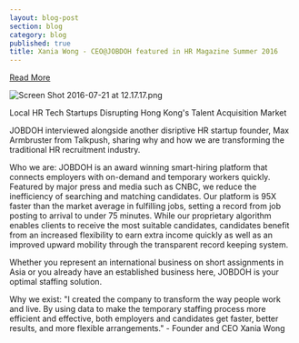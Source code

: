 ```yaml
---
layout: blog-post
section: blog
category: blog
published: true
title: Xania Wong - CEO@JOBDOH featured in HR Magazine Summer 2016
---
```

[Read More](https://lnkd.in/fafs3NT)

![Screen Shot 2016-07-21 at 12.17.17.png]({{site.baseurl}}/media/Screen%20Shot%202016-07-21%20at%2012.17.17.png)

Local HR Tech Startups Disrupting Hong Kong's Talent Acquisition Market

JOBDOH interviewed alongside another disriptive HR startup founder, Max Armbruster from Talkpush, sharing why and how we are transforming the traditional HR recruitment industry.

Who we are:
JOBDOH is an award winning smart-hiring platform that connects employers with on-demand and temporary workers quickly. Featured by major press and media such as CNBC, we reduce the inefficiency of searching and matching candidates. Our platform is 95X faster than the market average in fulfilling jobs, setting a record from job posting to arrival to under 75 minutes. While our proprietary algorithm enables clients to receive the most suitable candidates, candidates benefit from an increased flexibility to earn extra income quickly as well as an improved upward mobility through the transparent record keeping system.

Whether you represent an international business on short assignments in Asia or you already have an established business here, JOBDOH is your optimal staffing solution. 

Why we exist:
"I created the company to transform the way people work and live. By using data to make the temporary staffing process more efficient and effective, both employers and candidates get faster, better results, and more flexible arrangements." - Founder and CEO Xania Wong